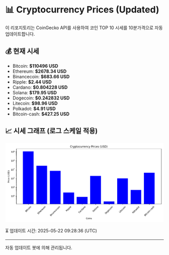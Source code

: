 
# 📊 Cryptocurrency Prices (Updated)

이 리포지토리는 CoinGecko API를 사용하여 코인 TOP 10 시세를 10분가격으로 자동 업데이트합니다.

## 💰 현재 시세
- Bitcoin: **$110496 USD**
- Ethereum: **$2678.34 USD**
- Binancecoin: **$683.66 USD**
- Ripple: **$2.44 USD**
- Cardano: **$0.804228 USD**
- Solana: **$179.95 USD**
- Dogecoin: **$0.242832 USD**
- Litecoin: **$98.96 USD**
- Polkadot: **$4.91 USD**
- Bitcoin-cash: **$427.25 USD**

## 📈 시세 그래프 (로그 스케일 적용)
![Crypto Prices](crypto_prices.png)

⏳ 업데이트 시간: 2025-05-22 09:28:36 (UTC)

---
자동 업데이트 봇에 의해 관리됩니다.
